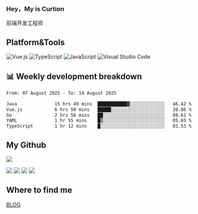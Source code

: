 ### Hey，My is Curtion
前端开发工程师
## Platform&Tools

![Vue.js](https://img.shields.io/badge/-Vue.js-4FC08D?style=flat-square&logo=Vue.js&logoColor=white)
![TypeScript](https://img.shields.io/badge/-TypeScript-007ACC?style=flat-square&logo=typescript&logoColor=white)
![JavaScript](https://img.shields.io/badge/-JavaScript-F7DF1E?style=flat-square&logo=javascript&logoColor=black)
![Visual Studio Code](https://img.shields.io/badge/-VSCode-007ACC?style=flat-square&logo=Visual-Studio-Code&logoColor=white)

## 📊 Weekly development breakdown

<!--START_SECTION:waka-->

```txt
From: 07 August 2025 - To: 14 August 2025

Java              15 hrs 49 mins  ███████████▓░░░░░░░░░░░░░   46.42 %
Vue.js            6 hrs 50 mins   █████░░░░░░░░░░░░░░░░░░░░   20.06 %
Go                2 hrs 56 mins   ██░░░░░░░░░░░░░░░░░░░░░░░   08.61 %
YAML              1 hr 55 mins    █▒░░░░░░░░░░░░░░░░░░░░░░░   05.65 %
TypeScript        1 hr 12 mins    █░░░░░░░░░░░░░░░░░░░░░░░░   03.53 %
```

<!--END_SECTION:waka-->

## My Github

![](http://github-profile-summary-cards.vercel.app/api/cards/profile-details?username=curtion&theme=nord_bright)

![](http://github-profile-summary-cards.vercel.app/api/cards/stats?username=curtion&theme=nord_bright)
![](http://github-profile-summary-cards.vercel.app/api/cards/productive-time?username=curtion&theme=nord_bright&utcOffset=8)
![](http://github-profile-summary-cards.vercel.app/api/cards/repos-per-language?username=curtion&theme=nord_bright)
![](http://github-profile-summary-cards.vercel.app/api/cards/most-commit-language?username=curtion&theme=nord_bright)

## Where to find me

[BLOG](https://blog.3gxk.net)
